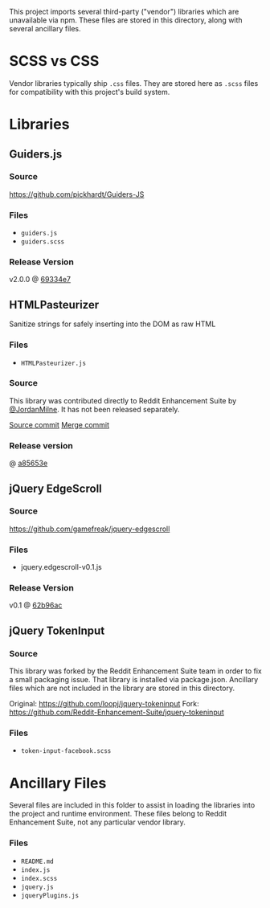 This project imports several third-party ("vendor") libraries which are unavailable via npm. These files are stored in this directory, along with several ancillary files.

# SCSS vs CSS

Vendor libraries typically ship `.css` files. They are stored here as `.scss` files for compatibility with this project's build system.

# Libraries

## Guiders.js

### Source

https://github.com/pickhardt/Guiders-JS

### Files

* `guiders.js`
* `guiders.scss` 

### Release Version

v2.0.0 @ [69334e7](https://github.com/pickhardt/Guiders-JS/commit/69334e7101948c77c24b95ce3ee5fae6fc938b98#diff-9fa5dfa2572f020ae815e7a5e5a2b5a9)

## HTMLPasteurizer

Sanitize strings for safely inserting into the DOM as raw HTML

### Files

* `HTMLPasteurizer.js`

### Source

This library was contributed directly to Reddit Enhancement Suite by [@JordanMilne](https://github.com/JordanMilne). It has not been released separately.

[Source commit](https://github.com/JordanMilne/Reddit-Enhancement-Suite/commit/a4fb73b6d90bed5701e3a3672b6ee4a9da78d60a#diff-caf84e354a71ff687c7e8bdac5a137b5)
[Merge commit](https://github.com/honestbleeps/reddit-enhancement-suite/commit/a4fb73b6d90bed5701e3a3672b6ee4a9da78d60a)

### Release version

@ [a85653e](https://github.com/JordanMilne/Reddit-Enhancement-Suite/blob/a85653e1e0ff93732672a37d68d0b906c478bb82/lib/HTMLPasteurizer.js)

## jQuery EdgeScroll

### Source

https://github.com/gamefreak/jquery-edgescroll

### Files

* jquery.edgescroll-v0.1.js

### Release Version

v0.1 @ [62b96ac](https://github.com/gamefreak/jquery-edgescroll/commit/62b96acb87820f188a056eb75a74364db02d4ec1)

## jQuery TokenInput

### Source

This library was forked by the Reddit Enhancement Suite team in order to fix a small packaging issue.  That library is installed via package.json. Ancillary files which are not included in the library are stored in this directory.

Original: https://github.com/loopj/jquery-tokeninput
Fork: https://github.com/Reddit-Enhancement-Suite/jquery-tokeninput

### Files

* `token-input-facebook.scss`

# Ancillary Files

Several files are included in this folder to assist in loading the libraries into the project and runtime environment. These files belong to Reddit Enhancement Suite, not any particular vendor library.

### Files

* `README.md`
* `index.js`
* `index.scss`
* `jquery.js`
* `jqueryPlugins.js`
